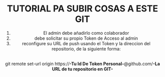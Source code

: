 <style>
  b {
    color:"blue"
  }
</style>

<center> 

  <H1> TUTORIAL PA SUBIR COSAS A ESTE GIT</H1>
  <ol>
    <li>El admin debe añadirlo como colaborador</li>
    <li>debe solicitar su propio Token de Acceso al admin</li>
    <li>reconfigure su URL de push usando el Token y la direccion del repositorio, de la siguiente forma:</li>
  </ol>
  <br>
  git remote set-url origin https://<b>-Tu Id De Token Personal-</b>@github.com/<b>-La URL de tu repositorio en GIT-</b>

</center>

